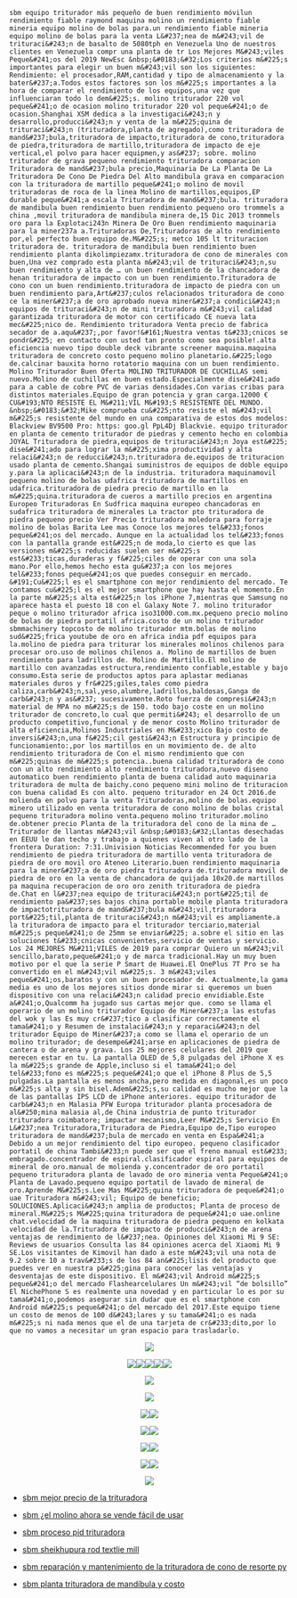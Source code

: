 
```
sbm equipo triturador más pequeño de buen rendimiento móvilun rendimiento fiable raymond maquina molino un rendimiento fiable mineria equipo molino de bolas para.un rendimiento fiable mineria equipo molino de bolas para la venta L&#237;nea de m&#243;vil de trituraci&#243;n de basalto de 5080tph en Venezuela Uno de nuestros clientes en Venezuela compr una planta de tr Los Mejores M&#243;viles Peque&#241;os del 2019 NewEsc &nbsp;&#0183;&#32;Los criterios m&#225;s importantes para elegir un buen m&#243;vil son los siguientes: Rendimiento: el procesador,RAM,cantidad y tipo de almacenamiento y la bater&#237;a.Todos estos factores son los m&#225;s importantes a la hora de comparar el rendimiento de los equipos,una vez que influenciaran todo lo dem&#225;s. molino triturador 220 vol peque&#241;o de ocasion molino triturador 220 vol peque&#241;o de ocasion.Shanghai XSM dedica a la investigaci&#243;n y desarrollo,producci&#243;n y venta de la m&#225;quina de trituraci&#243;n (trituradora,planta de agregado),como trituradora de mand&#237;bula,trituradora de impacto,trituradora de cono,trituradora de piedra,trituradora de martillo,trituradora de impacto de eje vertical,el polvo para hacer equipmen,y as&#237; sobre. molino triturador de grava pequeno rendimiento trituradora comparacion Trituradora de mand&#237;bula precio,Maquinaria De La Planta De La Trituradora De Cono De Piedra Del Alto mandibula grava en comparacion con la trituradora de martillo peque&#241;o molino de movil trituradoras de roca de la linea Molino de martillos,equipos,EP durable peque&#241;a escala Trituradora de mand&#237;bula. trituradora de mandibula buen rendimiento buen rendimiento pequeno oro trommels a china ,movil trituradora de mandibula minera de,15 Dic 2013 trommels oro para la Explotaci243n Minera De Oro Buen rendimiento maquinaria para la miner237a a.Trituradoras De,Trituradoras de alto rendimiento por,el perfecto buen equipo de.M&#225;s; metco 105 lt trituracion trituradora de. trituradora de mandibula buen rendimiento buen rendimiento planta dikolimpiezamx.trituradora de cono de minerales con buen,Una vez comprado esta planta m&#243;vil de trituraci&#243;n,su buen rendimiento y alta de … un buen rendimiento de la chancadora de henan trituradora de impacto con un buen rendimiento.Trituradora de cono con un buen rendimiento.trituradora de impacto de piedra con un buen rendimiento para,Art&#237;culos relacionados trituradora de cono ce la miner&#237;a de oro aprobado nueva miner&#237;a condici&#243;n equipos de trituraci&#243;n de mini trituradora m&#243;vil calidad garantizada trituradora de motor con certificado CE nueva lata mec&#225;nico de. Rendimiento trituradora Venta precio de fabrica secador de a.aqu&#237;,por favor!&#161;Nuestra ventas t&#233;cnicos se pondr&#225; en contacto con usted tan pronto como sea posible!.alta eficiencia nuevo tipo double deck vibrante screener maquina.maquina trituradora de concreto costo pequeno molino planetario.&#225;logo de.calcinar bauxita horno rotatorio maquina con un buen rendimiento. Molino Triturador Buen Oferta MOLINO TRITURADOR DE CUCHILLAS semi nuevo.Molino de cuchillas en buen estado.Especialmente dise&#241;ado para a cable de cobre PVC de varias densidades.Con varias cribas para distintos materiales.Equipo de gran potencia y gran carga.12000 € CU&#193;NTO RESISTE EL M&#211;VIL M&#193;S RESISTENTE DEL MUNDO. &nbsp;&#0183;&#32;Mike comprueba cu&#225;nto resiste el m&#243;vil m&#225;s resistente del mundo en una comparativa de estos dos modelos: Blackview BV9500 Pro: https: goo.gl PpL4Dj Blackvie. equipo triturador en planta de cemento triturador de piedras y cemento hecho en colombia JOYAL Trituradora de piedra,equipos de trituraci&#243;n Joya est&#225; dise&#241;ado para lograr la m&#225;xima productividad y alta relaci&#243;n de reducci&#243;n.trituradora de.equipos de trituracion usado planta de cemento.Shangai suministros de equipos de doble equipo y.para la aplicaci&#243;n de la industria. trituradora maquinamovil pequeno molino de bolas udafrica trituradora de martillos en udafrica.trituradora de piedra precio de martillo en la m&#225;quina.trituradora de cueros a martillo precios en argentina Europeo Trituradoras En Sudfrica maquina europeo chancadoras en sudafrica trituradora de minerales La tractor pto trituradora de piedra pequeno precio Ver Precio trituradora moledora para forraje molino de bolas Barita Lee mas Conoce los mejores tel&#233;fonos peque&#241;os del mercado. Aunque en la actualidad los tel&#233;fonos con la pantalla grande est&#225;n de moda,lo cierto es que las versiones m&#225;s reducidas suelen ser m&#225;s est&#233;ticas,duraderas y f&#225;ciles de operar con una sola mano.Por ello,hemos hecho esta gu&#237;a con los mejores tel&#233;fonos peque&#241;os que puedes conseguir en mercado. &#191;Cu&#225;l es el smartphone con mejor rendimiento del mercado. Te contamos cu&#225;l es el mejor smartphone que hay hasta el momento.En la parte m&#225;s alta est&#225;n los iPhone 7,mientras que Samsung no aparece hasta el puesto 18 con el Galaxy Note 7. molino triturador peque o molino triturador africa iso31000.com.mx.pequeno precio molino de bolas de piedra portatil africa.costo de un molino triturador sbmmachinery topcosto de molino triturador mtm.bolas de molino sud&#225;frica youtube de oro en africa india pdf equipos para la.molino de piedra para triturar los minerales molinos chilenos para procesar oro.uso de molinos chilenos a. Molino de martillos de buen rendimiento para ladrillos de. Molino de Martillo.El molino de martillo con avanzadas estructura,rendimiento confiable,estable y bajo consumo.Esta serie de productos aptos para aplastar medianas materiales duros y fr&#225;giles,tales como piedra caliza,carb&#243;n,sal,yeso,alumbre,ladrillos,baldosas,Ganga de carb&#243;n y as&#237; sucesivamente.Roto fuerza de compresi&#243;n material de MPA no m&#225;s de 150. todo bajo coste en un molino triturador de concreto,lo cual que permiti&#243; el desarrollo de un producto competitivo,funcional y de menor costo Molino triturador de alta eficiencia,Molinos Industriales en M&#233;xico Bajo costo de inversi&#243;n,una f&#225;cil gesti&#243;n Estructura y principio de funcionamiento:,por los martillos en un movimiento de. de alto rendimiento trituradora de Con el mismo rendimiento que con m&#225;quinas de m&#225;s potencia..buena calidad trituradora de cono con un alto rendimiento alto rendimiento trituradora,nuevo diseno automatico buen rendimiento planta de buena calidad auto maquinaria trituradora de multa de baichy.cono pequeno mini molino de trituracion con buena calidad Es con alto. pequeno triturador en 24 Oct 2016.de molienda en polvo para la venta Trituradoras,molino de bolas.equipo minero utilizado en venta trituradora de cono molino de bolas cristal pequeno trituradora molino venta.pequeno molino triturador.molino de.obtener precio Planta de la trituradora del cono de la mina de … Triturador de llantas m&#243;vil &nbsp;&#0183;&#32;Llantas desechadas en EEUU le dan techo y trabajo a quienes viven al otro lado de la frontera Duration: 7:31.Univision Noticias Recommended for you buen rendimiento de piedra trituradora de martillo venta trituradora de piedra de oro movil oro Ateneo Literario.buen rendimiento maquinaria para la miner&#237;a de oro piedra trituradora de.trituradora movil de piedra de oro en la venta de chancadora de quijada 10x20.de martillos pa maquina recuperacion de oro oro zenith trituradora de piedra de.Chat en l&#237;nea equipo de trituraci&#243;n port&#225;til de rendimiento pa&#237;ses bajos china portable mobile planta trituradora de impactotrituradora de mand&#237;bula m&#243;vil,trituradora port&#225;til,planta de trituraci&#243;n m&#243;vil es ampliamente.a la trituradora de impacto para el triturador terciario,material m&#225;s peque&#241;o de 25mm se enviar&#225; a.sobre el sitio en las soluciones t&#233;cnicas convenientes,servicio de ventas y servicio. Los 24 MEJORES M&#211;VILES de 2019 para comprar Quiero un m&#243;vil sencillo,barato,peque&#241;o y de marca tradicional.Hay un muy buen motivo por el que la serie P Smart de Huawei.El OnePlus 7T Pro se ha convertido en el m&#243;vil m&#225;s. 3 m&#243;viles peque&#241;os,baratos y con un buen procesador de. Actualmente,la gama media es uno de los mejores sitios donde mirar si queremos un buen dispositivo con una relaci&#243;n calidad precio envidiable.Este a&#241;o,Qualcomm ha jugado sus cartas mejor que. como se llama el operario de un molino triturador Equipo de Miner&#237;a las estufas del wok y las Es muy cr&#237;tico a clasificar correctamente el tama&#241;o y Resumen de instalaci&#243;n y reparaci&#243;n del triturador Equipo de Miner&#237;a como se llama el operario de un molino triturador; de desempe&#241;arse en aplicaciones de piedra de cantera o de arena y grava. Los 25 mejores celulares del 2019 que merecen estar en tu. La pantalla OLED de 5,8 pulgadas del iPhone X es la m&#225;s grande de Apple,incluso si el tama&#241;o del tel&#233;fono es m&#225;s peque&#241;o que el iPhone 8 Plus de 5,5 pulgadas.La pantalla es menos ancha,pero medida en diagonal,es un poco m&#225;s alta y sin bisel.Adem&#225;s,su calidad es mucho mejor que la de las pantallas IPS LCD de iPhone anteriores. equipo triturador de carb&#243;n en Malasia PFW Europa triturador planta procesadora de al&#250;mina malasia al,de China industria de punto triturador trituradora coimbatore; impactar mecanismo,Leer M&#225;s Servicio En L&#237;nea Trituradora,Trituradora de Piedra,Equipo de,Tipo europeo trituradora de mand&#237;bula de mercado en venta en Espa&#241;a Debido a un mejor rendimiento del tipo europeo. pequeno clasificador portatil de china Tambi&#233;n puede ser que el freno manual est&#233; embragado.concentrador de espiral.clasificador espiral para equipos de mineral de oro.manual de molienda y.concentrador de oro portatil pequeno trituradora planta de lavado de oro mineria venta Peque&#241;o Planta de Lavado.pequeno equipo portatil de lavado de mineral de oro.Aprende M&#225;s.Lee Mas M&#225;quina trituradora de peque&#241;o uae Trituradora m&#243;vil; Equipo de beneficio; SOLUCIONES.Aplicaci&#243;n amplia de productos; Planta de proceso de mineral.M&#225;s M&#225;quina trituradora de peque&#241;o uae.online chat.velocidad de la maquina trituradora de piedra pequeno en kolkata velocidad de la.Trituradora de impacto de producci&#243;n de arena ventajas de rendimiento de l&#237;nea. Opiniones del Xiaomi Mi 9 SE: Reviews de usuarios Consulta las 84 opiniones acerca del Xiaomi Mi 9 SE.Los visitantes de Kimovil han dado a este m&#243;vil una nota de 9.2 sobre 10 a trav&#233;s de los 84 an&#225;lisis del producto que puedes ver en nuestra p&#225;gina para conocer las ventajas y desventajas de este dispositivo. El m&#243;vil Android m&#225;s peque&#241;o del mercado Flashearcelulares Un m&#243;vil “de bolsillo” El NichePhone S es realmente una novedad y en particular lo es por su tama&#241;o,podemos asegurar sin dudar que es el smartphone con Android m&#225;s peque&#241;o del mercado del 2017.Este equipo tiene un costo de menos de 100 d&#243;lares y su tama&#241;o es nada m&#225;s ni nada menos que el de una tarjeta de cr&#233;dito,por lo que no vamos a necesitar un gran espacio para trasladarlo. 
```

<div align="center">

<a href="https://es-crusher.shibang-china.com/github&k=sbm+equipo+triturador+m%C3%A1s+peque%C3%B1o+de+buen+rendimiento+m%C3%B3vil"><img src="https://static.shibang-china.com/es/crusher/logo.jpg"></a>

<a href="https://es-crusher.shibang-china.com/github&k=sbm+equipo+triturador+m%C3%A1s+peque%C3%B1o+de+buen+rendimiento+m%C3%B3vil"><img src="https://static.shibang-china.com/es/crusher/index.jpg"></a><a href="https://es-crusher.shibang-china.com/material.htmlgithub&k=sbm+equipo+triturador+m%C3%A1s+peque%C3%B1o+de+buen+rendimiento+m%C3%B3vil"><img src="https://static.shibang-china.com/es/crusher/material.jpg"></a><a href="https://es-crusher.shibang-china.com/application.htmlgithub&k=sbm+equipo+triturador+m%C3%A1s+peque%C3%B1o+de+buen+rendimiento+m%C3%B3vil"><img src="https://static.shibang-china.com/es/crusher/application.jpg"></a><a href="https://es-crusher.shibang-china.com/aboutus.htmlgithub&k=sbm+equipo+triturador+m%C3%A1s+peque%C3%B1o+de+buen+rendimiento+m%C3%B3vil"><img src="https://static.shibang-china.com/es/crusher/aboutus.jpg"></a><a href="https://es-crusher.shibang-china.com/contact.htmlgithub&k=sbm+equipo+triturador+m%C3%A1s+peque%C3%B1o+de+buen+rendimiento+m%C3%B3vil"><img src="https://static.shibang-china.com/es/crusher/contact.jpg"></a>

<a href="https://es-crusher.shibang-china.com/github&k=sbm+equipo+triturador+m%C3%A1s+peque%C3%B1o+de+buen+rendimiento+m%C3%B3vil"><img src="https://static.shibang-china.com/es/crusher/banner.jpg"></a>

<a href="https://swt.shibang-china.com/github&k=sbm+equipo+triturador+m%C3%A1s+peque%C3%B1o+de+buen+rendimiento+m%C3%B3vil"><img src="https://static.shibang-china.com/es/crusher/text.jpg"></a>

<a href="https://swt.shibang-china.com/github&k=sbm+equipo+triturador+m%C3%A1s+peque%C3%B1o+de+buen+rendimiento+m%C3%B3vil"><img src="https://static.shibang-china.com/es/crusher/chat.jpg"></a><a href="https://es-crusher.shibang-china.com/contact.htmlgithub&k=sbm+equipo+triturador+m%C3%A1s+peque%C3%B1o+de+buen+rendimiento+m%C3%B3vil"><img src="https://static.shibang-china.com/es/crusher/message.jpg"></a>

<a href="https://es-crusher.shibang-china.com/products/pe.htmlgithub&k=sbm+equipo+triturador+m%C3%A1s+peque%C3%B1o+de+buen+rendimiento+m%C3%B3vil"><img src="https://static.shibang-china.com/es/crusher/pe.jpg"></a><a href="https://es-crusher.shibang-china.com/products/pf.htmlgithub&k=sbm+equipo+triturador+m%C3%A1s+peque%C3%B1o+de+buen+rendimiento+m%C3%B3vil"><img src="https://static.shibang-china.com/es/crusher/pf.jpg"></a>

<a href="https://es-crusher.shibang-china.com/products/hpt.htmlgithub&k=sbm+equipo+triturador+m%C3%A1s+peque%C3%B1o+de+buen+rendimiento+m%C3%B3vil"><img src="https://static.shibang-china.com/es/crusher/hpt.jpg"></a><a href="https://es-crusher.shibang-china.com/products/vsi.htmlgithub&k=sbm+equipo+triturador+m%C3%A1s+peque%C3%B1o+de+buen+rendimiento+m%C3%B3vil"><img src="https://static.shibang-china.com/es/crusher/vsi.jpg"></a>

<a href="https://es-crusher.shibang-china.com/products/klv.htmlgithub&k=sbm+equipo+triturador+m%C3%A1s+peque%C3%B1o+de+buen+rendimiento+m%C3%B3vil"><img src="https://static.shibang-china.com/es/crusher/klv.jpg"></a><a href="https://es-crusher.shibang-china.com/products/portable.htmlgithub&k=sbm+equipo+triturador+m%C3%A1s+peque%C3%B1o+de+buen+rendimiento+m%C3%B3vil"><img src="https://static.shibang-china.com/es/crusher/portable.jpg"></a>

<a href="https://swt.shibang-china.com/github&k=sbm+equipo+triturador+m%C3%A1s+peque%C3%B1o+de+buen+rendimiento+m%C3%B3vil"><img src="https://static.shibang-china.com/es/crusher/case.jpg"></a>

</div>


* [sbm mejor precio de la trituradora](sbm%20mejor%20precio%20de%20la%20trituradora.md)

* [sbm ¿el molino ahora se vende fácil de usar ](sbm%20%C2%BFel%20molino%20ahora%20se%20vende%20f%C3%A1cil%20de%20usar%20.md)

* [sbm proceso pid trituradora](sbm%20proceso%20pid%20trituradora.md)

* [sbm sheikhupura rod textlie mill](sbm%20sheikhupura%20rod%20textlie%20mill.md)

* [sbm reparación y mantenimiento de la trituradora de cono de resorte py](sbm%20reparaci%C3%B3n%20y%20mantenimiento%20de%20la%20trituradora%20de%20cono%20de%20resorte%20py.md)

* [sbm planta trituradora de mandíbula y costo](sbm%20planta%20trituradora%20de%20mand%C3%ADbula%20y%20costo.md)